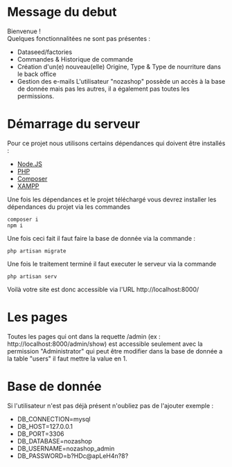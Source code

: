 # Message du debut 
Bienvenue !  
Quelques fonctionnalitées ne sont pas présentes :  
- Dataseed/factories
- Commandes & Historique de commande
- Création d'un(e) nouveau(elle) Origine, Type & Type de nourriture dans le back office
- Gestion des e-mails
L'utilisateur "nozashop" possède un accès à la base de donnée mais pas les autres, il a également pas toutes les permissions.
# Démarrage du serveur 
Pour ce projet nous utilisons certains dépendances qui doivent être installés :
- [Node.JS](https://nodejs.org/en/)
- [PHP](https://www.php.net/manual/fr/install.php)
- [Composer](https://getcomposer.org)
- [XAMPP](https://www.apachefriends.org/fr/index.html)

Une fois les dépendances et le projet téléchargé vous devrez installer les dépendances du projet via les commandes  
```
composer i
npm i
```
Une fois ceci fait il faut faire la base de donnée via la commande :
```
php artisan migrate
```
Une fois le traitement terminé il faut executer le serveur via la commande 
```
php artisan serv
```
Voilà votre site est donc accessible via l'URL http://localhost:8000/
# Les pages
Toutes les pages qui ont dans la requette /admin (ex : http://localhost:8000/admin/show) est accessible seulement avec la permission "Administrator" qui peut être modifier dans la base de donnée a la table "users" il faut mettre la value en 1.
# Base de donnée
Si l'utilisateur n'est pas déjà présent n'oubliez pas de l'ajouter exemple : 
- DB_CONNECTION=mysql
- DB_HOST=127.0.0.1
- DB_PORT=3306
- DB_DATABASE=nozashop
- DB_USERNAME=nozashop_admin
- DB_PASSWORD=b?HDc@apLeH4n?8?
